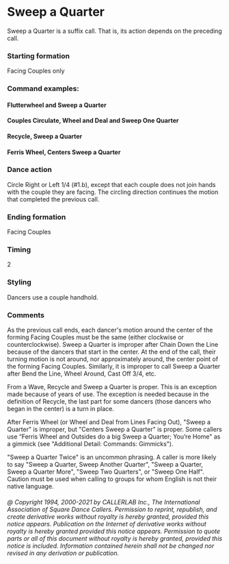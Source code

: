 
# Sweep a Quarter

Sweep a Quarter is a suffix call. That is, its action depends on the preceding call.

### Starting formation

Facing Couples only

### Command examples:

#### Flutterwheel and Sweep a Quarter
#### Couples Circulate, Wheel and Deal and Sweep One Quarter
#### Recycle, Sweep a Quarter
#### Ferris Wheel, Centers Sweep a Quarter

### Dance action

Circle Right or Left 1/4 (#1.b), except that each couple does not join hands with the couple they are
facing. The circling direction continues the motion that completed the previous call.

### Ending formation

Facing Couples

### Timing

2

### Styling

Dancers use a couple handhold.

### Comments

As the previous call ends, each dancer's motion around the center of the forming Facing Couples must
be the same (either clockwise or counterclockwise). Sweep a Quarter is improper after Chain Down the Line
because of the dancers that start in the center. 
At the end of the call, their turning motion is not around, nor
approximately around, the center point of the forming Facing Couples. 
Similarly, it is improper to call Sweep a
Quarter after Bend the Line, Wheel Around, Cast Off 3/4, etc.

From a Wave, Recycle and Sweep a Quarter is proper. This is an exception made because of years of use. The
exception is needed because in the definition of Recycle, the last part for some dancers (those dancers who
began in the center) is a turn in place.

After Ferris Wheel (or Wheel and Deal from Lines Facing Out), "Sweep a Quarter" is improper, but "Centers
Sweep a Quarter" is proper. Some callers use “Ferris Wheel and Outsides do a big Sweep a Quarter; You’re
Home" as a gimmick (see "Additional Detail: Commands: Gimmicks").

"Sweep a Quarter Twice" is an uncommon phrasing. A caller is more likely to say "Sweep a Quarter, Sweep
Another Quarter", "Sweep a Quarter, Sweep a Quarter More", "Sweep Two Quarters", or "Sweep One Half".
Caution must be used when calling to groups for whom English is not their native language.

###### @ Copyright 1994, 2000-2021 by CALLERLAB Inc., The International Association of Square Dance Callers. Permission to reprint, republish, and create derivative works without royalty is hereby granted, provided this notice appears. Publication on the Internet of derivative works without royalty is hereby granted provided this notice appears. Permission to quote parts or all of this document without royalty is hereby granted, provided this notice is included. Information contained herein shall not be changed nor revised in any derivation or publication.
